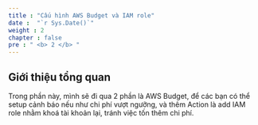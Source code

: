 ```yaml
---
title : "Cấu hình AWS Budget và IAM role"
date :  "`r Sys.Date()`" 
weight : 2 
chapter : false
pre : " <b> 2 </b> "
---
```


## Giới thiệu tổng quan

Trong phần này, mình sẽ đi qua 2 phần là AWS Budget, để các bạn có thể setup cảnh báo nếu như chi phí vượt ngưỡng, và thêm Action là add IAM role nhằm khoá tài khoản lại, tránh việc tốn thêm chi phí.